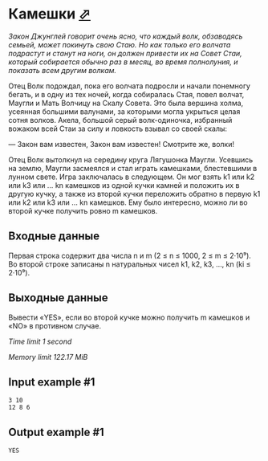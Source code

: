 # Камешки [⬀](https://www.e-olymp.com/en/contests/8903/problems/76953)

_Закон Джунглей говорит очень ясно, что каждый волк, обзаводясь семьей, может покинуть свою Стаю. Но как только его волчата подрастут и станут на ноги, он должен привести их на Совет Стаи, который собирается обычно раз в месяц, во время полнолуния, и показать всем другим волкам._

Отец Волк подождал, пока его волчата подросли и начали понемногу бегать, и в одну из тех ночей, когда собиралась Стая, повел волчат, Маугли и Мать Волчицу на Скалу Совета. Это была вершина холма, усеянная большими валунами, за которыми могла укрыться целая сотня волков. Акела, большой серый волк-одиночка, избранный вожаком всей Стаи за силу и ловкость взывал со своей скалы:

— Закон вам известен, Закон вам известен! Смотрите же, волки!

Отец Волк вытолкнул на середину круга Лягушонка Маугли. Усевшись на землю, Маугли засмеялся и стал играть камешками, блестевшими в лунном свете. Игра заключалась в следующем. Он мог взять k1 или k2 или k3 или … kn камешков из одной кучки камней и положить их в другую кучку, а также из второй кучки переложить обратно в первую k1 или k2 или k3 или … kn камешков. Ему было интересно, можно ли во второй кучке получить ровно m камешков.

## Входные данные

Первая строка содержит два числа n и m (2 ≤ n ≤ 1000, 2 ≤ m ≤ 2·10⁹). Во второй строке записаны n натуральных чисел k1, k2, k3, …, kn (ki ≤ 2·10⁹).

## Выходные данные

Вывести «YES», если во второй кучке можно получить m камешков и «NO» в противном случае.

_Time limit 1 second_

_Memory limit 122.17 MiB_


## Input example #1
```
3 10
12 8 6
```

## Output example #1
```
YES
```
